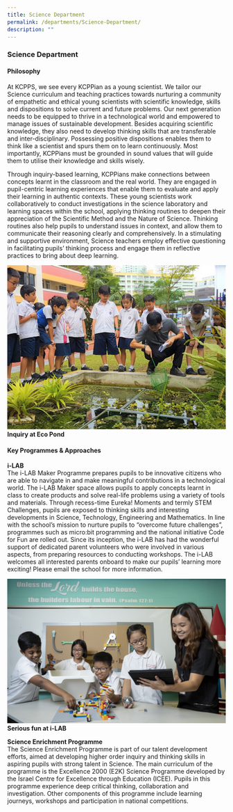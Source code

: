 ```yaml
---
title: Science Department
permalink: /departments/Science-Department/
description: ""
---
```

### **Science Department**

#### **Philosophy**
At KCPPS, we see every KCPPian as a young scientist. We tailor our Science curriculum and teaching practices towards nurturing a community of empathetic and ethical young scientists with scientific knowledge, skills and dispositions to solve current and future problems. Our next generation needs to be equipped to thrive in a technological world and empowered to manage issues of sustainable development. Besides acquiring scientific knowledge, they also need to develop thinking skills that are transferable and inter-disciplinary. Possessing positive dispositions enables them to think like a scientist and spurs them on to learn continuously. Most importantly, KCPPians must be grounded in sound values that will guide them to utilise their knowledge and skills wisely.

Through inquiry-based learning, KCPPians make connections between concepts learnt in the classroom and the real world. They are engaged in pupil-centric learning experiences that enable them to evaluate and apply their learning in authentic contexts. These young scientists work collaboratively to conduct investigations in the science laboratory and learning spaces within the school, applying thinking routines to deepen their appreciation of the Scientific Method and the Nature of Science. Thinking routines also help pupils to understand issues in context, and allow them to communicate their reasoning clearly and comprehensively. In a stimulating and supportive environment, Science teachers employ effective questioning in facilitating pupils’ thinking process and engage them in reflective practices to bring about deep learning.

<img src="/images/science%20dept%201.jpg" 
     style="width:%">
**Inquiry at Eco Pond**

#### **Key Programmes & Approaches**
**i-LAB**<br>
The i-LAB Maker Programme prepares pupils to be innovative citizens who are able to navigate in and make meaningful contributions in a technological world. The i-LAB Maker space allows pupils to apply concepts learnt in class to create products and solve real-life problems using a variety of tools and materials. Through recess-time Eureka! Moments and termly STEM Challenges, pupils are exposed to thinking skills and interesting developments in Science, Technology, Engineering and Mathematics. In line with the school’s mission to nurture pupils to “overcome future challenges”, programmes such as micro:bit programming and the national initiative Code for Fun are rolled out. Since its inception, the i-LAB has had the wonderful support of dedicated parent volunteers who were involved in various aspects, from preparing resources to conducting workshops. The i-LAB welcomes all interested parents onboard to make our pupils’ learning more exciting! Please email the school for more information.

<img src="/images/science%20dept%202.jpg" 
     style="width:%">
**Serious fun at i-LAB**

**Science Enrichment Programme**<br>
The Science Enrichment Programme is part of our talent development efforts, aimed at developing higher order inquiry and thinking skills in aspiring pupils with strong talent in Science. The main curriculum of the programme is the Excellence 2000 (E2K) Science Programme developed by the Israel Centre for Excellence through Education (ICEE). Pupils in this programme experience deep critical thinking, collaboration and investigation. Other components of this programme include learning journeys, workshops and participation in national competitions.